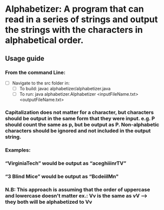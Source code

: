 # Alphabetizer: A program that can read in a series of strings and output the strings with the characters in alphabetical order. 
## Usage guide
### From the command Line:
- [ ] Navigate to the src folder in:
    - [ ] To build: javac alphabetizer/alphabetizer.java 
    - [ ] To run: java alphabetizer.Alphabetizer <inputFileName.txt> <outputFileName.txt>
    
### Capitalization does not matter for a character, but characters should be output in the same form that they were input.  e.g. P should count the same as p, but be output as P.  Non-alphabetic characters should be ignored and not included in the output string.
### Examples: 
### “VirginiaTech” would be output as “aceghiiinrTV”
### “3 Blind Mice” would be output as “BcdeiilMn"

 
### N.B: This approach is assuming that the order of uppercase and lowercase doesn't matter ex.: Vv is the same as vV --> they both will be alphabetized to Vv
     
